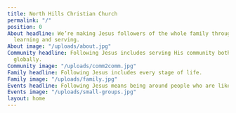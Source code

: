 ```yaml
---
title: North Hills Christian Church
permalink: "/"
position: 0
About headline: We’re making Jesus followers of the whole family through gathering,
  learning and serving.
About image: "/uploads/about.jpg"
Community headline: Following Jesus includes serving His community both locally and
  globally.
Community image: "/uploads/comm2comm.jpg"
Family headline: Following Jesus includes every stage of life.
Family image: "/uploads/family.jpg"
Events headline: Following Jesus means being around people who are like Jesus.
Events image: "/uploads/small-groups.jpg"
layout: home
---
```


